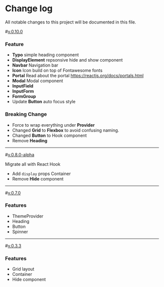 # Change log

All notable changes to this project will be documented in this file.

<a name="0.10.0"></a>#[v.0.10.0]()

### Feature

- **Typo** simple heading component
- **DisplayElement** repsonsive hide and show component
- **Navbar** Navigation bar
- **Icon** Icon build on top of Fontawesome fonts
- **Portal** Read about the portal https://reactjs.org/docs/portals.html
- **Modal** Modal component
- **InputField**
- **InputForm**
- **FormGroup**
- Update **Button** auto focus style

### Breaking Change

- Force to wrap everything under **Provider**
- Changed **Grid** to **Flexbox** to avoid confusing naming.
- Changed **Button** to Hook component
- Remove **Heading**

---

<a name="0.8.0-alpha"></a>#[v.0.8.0-alpha]()

Migrate all with React Hook

- Add `display` props Container
- Remove **Hide** component

---

<a name="0.7.0"></a>#[v.0.7.0]()

### Features

- ThemeProvider
- Heading
- Button
- Spinner

---

<a name="0.3.3"></a> #[v.0.3.3](https://github.com/we-mak/w-design/compare/hotfix/0.3.2...master)

### Features

- Grid layout
- Container
- Hide component
